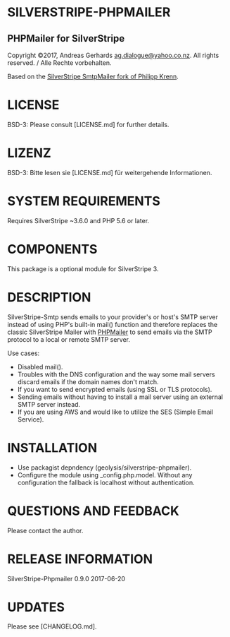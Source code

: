 SILVERSTRIPE-PHPMAILER
======================

PHPMailer for SilverStripe
--------------------------
Copyright ©2017, Andreas Gerhards <ag.dialogue@yahoo.co.nz>.
All rights reserved. / Alle Rechte vorbehalten.

Based on the [SilverStripe SmtpMailer fork of Philipp Krenn](https://github.com/xeraa/silverstripe-smtp.git).

# LICENSE
BSD-3: Please consult [LICENSE.md] for further details.

# LIZENZ
BSD-3: Bitte lesen sie [LICENSE.md] für weitergehende Informationen.

# SYSTEM REQUIREMENTS
Requires SilverStripe ~3.6.0 and PHP 5.6 or later.

# COMPONENTS
This package is a optional module for SilverStripe 3.

# DESCRIPTION
SilverStripe-Smtp sends emails to your provider's or host's SMTP server instead of using PHP's built-in mail() function and therefore replaces the classic SilverStripe Mailer with [PHPMailer](https://github.com/PHPMailer/PHPMailer) to send emails via the SMTP protocol to a local or remote SMTP server.

Use cases:
* Disabled mail().
* Troubles with the DNS configuration and the way some mail servers discard emails if the domain names don't match.
* If you want to send encrypted emails (using SSL or TLS protocols).
* Sending emails without having to install a mail server using an external SMTP server instead.
* If you are using AWS and would like to utilize the SES (Simple Email Service).

# INSTALLATION
* Use packagist depndency (geolysis/silverstripe-phpmailer).
* Configure the module using _config.php.model. Without any configuration the fallback is localhost without authentication.

# QUESTIONS AND FEEDBACK
Please contact the author.

# RELEASE INFORMATION
SilverStripe-Phpmailer 0.9.0
2017-06-20

# UPDATES
Please see [CHANGELOG.md].
